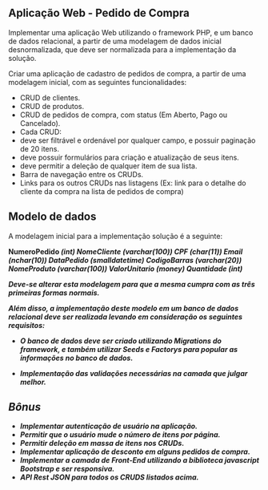 
## Aplicação Web - Pedido de Compra

Implementar uma aplicação Web utilizando o framework PHP, e um banco de dados relacional, a partir de uma modelagem de dados inicial desnormalizada, que deve ser normalizada para a implementação da solução.

Criar uma aplicação de cadastro de pedidos de compra, a partir de uma modelagem inicial, com as seguintes funcionalidades:

- CRUD de clientes.
- CRUD de produtos.
- CRUD de pedidos de compra, com status (Em Aberto, Pago ou Cancelado).
- Cada CRUD:
- deve ser filtrável e ordenável por qualquer campo, e possuir paginação de 20 itens.
- deve possuir formulários para criação e atualização de seus itens.
- deve permitir a deleção de qualquer item de sua lista.
- Barra de navegação entre os CRUDs.
- Links para os outros CRUDs nas listagens (Ex: link para o detalhe do cliente da compra na lista de pedidos de compra)

## Modelo de dados

A modelagem inicial para a implementação solução é a seguinte:

<b>NumeroPedido	<i>(int)
<b>NomeCliente	<i>(varchar(100))
<b>CPF			<i>(char(11))
<b>Email			<i>(nchar(10))
<b>DataPedido	<i>(smalldatetime)
<b>CodigoBarras	<i>(varchar(20))
<b>NomeProduto	<i>(varchar(100))
<b>ValorUnitario	<i>(money)
<b>Quantidade	<i>(int)

Deve-se alterar esta modelagem para que a mesma cumpra com as três primeiras formas normais.

Além disso, a implementação deste modelo em um banco de dados relacional deve ser realizada levando em consideração os seguintes requisitos:

- O banco de dados deve ser criado utilizando Migrations do framework, e também utilizar Seeds e Factorys para popular as informações no banco de dados.

- Implementação das validações necessárias na camada que julgar melhor.

  

## Bônus

- Implementar autenticação de usuário na aplicação.
- Permitir que o usuário mude o número de itens por página.
- Permitir deleção em massa de itens nos CRUDs.
- Implementar aplicação de desconto em alguns pedidos de compra.
- Implementar a camada de Front-End utilizando a biblioteca javascript Bootstrap e ser responsiva.
- API Rest JSON para todos os CRUDS listados acima.
